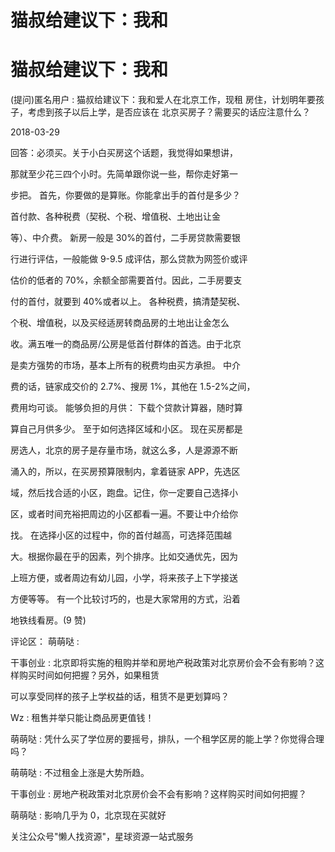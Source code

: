 # 猫叔给建议下：我和

# 猫叔给建议下：我和

(提问)匿名用户 : 猫叔给建议下：我和爱人在北京工作，现租 房住，计划明年要孩子，考虑到孩子以后上学，是否应该在 北京买房子？需要买的话应注意什么？

2018-03-29

回答：必须买。关于小白买房这个话题，我觉得如果想讲，

那就至少花三四个小时。先简单跟你说一些，帮你走好第一

步把。 首先，你要做的是算账。你能拿出手的首付是多少？

首付款、各种税费（契税、个税、增值税、土地出让金

等）、中介费。 新房一般是 30%的首付，二手房贷款需要银

行进行评估，一般能做 9-9.5 成评估，那么贷款为网签价或评

估价的低者的 70%，余额全部需要首付。因此，二手房要支

付的首付，就要到 40%或者以上。 各种税费，搞清楚契税、

个税、增值税，以及买经适房转商品房的土地出让金怎么

收。满五唯一的商品房/公房是低首付群体的首选。由于北京

是卖方强势的市场，基本上所有的税费均由买方承担。 中介

费的话，链家成交价的 2.7%、搜房 1%，其他在 1.5-2%之间，

费用均可谈。 能够负担的月供： 下载个贷款计算器，随时算

算自己月供多少。 至于如何选择区域和小区。 现在买房都是

房选人，北京的房子是存量市场，就这么多，人是源源不断

涌入的，所以，在买房预算限制内，拿着链家 APP，先选区

域，然后找合适的小区，跑盘。记住，你一定要自己选择小

区，或者时间充裕把周边的小区都看一遍。不要让中介给你

找。 在选择小区的过程中，你的首付越高，可选择范围越

大。根据你最在乎的因素，列个排序。比如交通优先，因为

上班方便，或者周边有幼儿园，小学，将来孩子上下学接送

方便等等。 有一个比较讨巧的，也是大家常用的方式，沿着

地铁线看房。(9 赞)

评论区： 萌萌哒 :

干事创业 : 北京即将实施的租购并举和房地产税政策对北京房价会不会有影响？这样购买时间如何把握？另外，如果租赁

可以享受同样的孩子上学权益的话，租赁不是更划算吗？

Wz : 租售并举只能让商品房更值钱！

萌萌哒 : 凭什么买了学位房的要摇号，排队，一个租学区房的能上学？你觉得合理吗？

萌萌哒 : 不过租金上涨是大势所趋。

干事创业 : 房地产税政策对北京房价会不会有影响？这样购买时间如何把握？

萌萌哒 : 影响几乎为 0，北京现在买就好

关注公众号"懒人找资源"，星球资源一站式服务